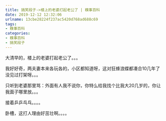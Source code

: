 ```yaml
---
title: 搞笑段子->楼上的老婆打起老公了 | 糗事百科
date: 2019-12-12 12:32:06
urlname: 13cbe28224f237ac5420d768ad688c69
tags: 
- 糗事百科
categories:
- 糗事百科
- 搞笑段子
---
```

大清早的，楼上的老婆打起老公了。。。

我好好奇，两夫妻本来各玩各的，小区都知道呀，这对狂蜂浪蝶都凑合10几年了没见过打架呀。。。

只听到老婆那里骂：外面有人我不说你，你特么给我找个比我大20几岁的，你让我面子哪里放。。。

接着乒乒乓乓。。。。

卧槽，这打人理由好茁壮啊。。。。


